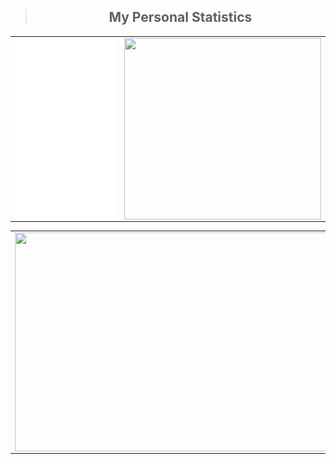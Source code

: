 

<table>
<blockquote align="center">
    <h2>My Personal Statistics</h2>
</blockquote>

<td>
<img align="right" src="/metrics.classic.svg" width="335" height="290" />
</td>
<td>
<img align="left" src="" width="315" height="290">
</td>
</table>
<table>
<td>
<img align="left" src="" width="650" height="350">
</td>
</table>



